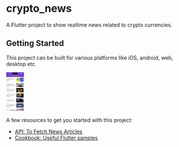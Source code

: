 # crypto_news

A Flutter project to show realtime news related to crypto currencies.

## Getting Started

This project can be built for various platforms like iOS, android, web, desktop etc.

<img src="assets/screenshot.png" width="48"/>

A few resources to get you started with this project:

- [API: To Fetch News Articles](https://docs.flutter.dev/get-started/codelab)
- [Cookbook: Useful Flutter samples](https://docs.flutter.dev/cookbook)
